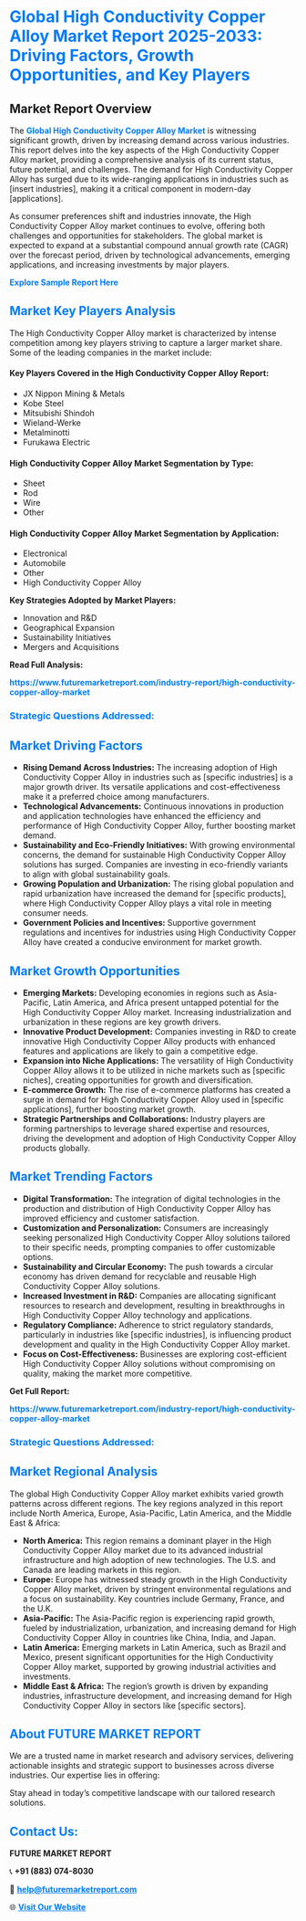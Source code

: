 <h1 style="color: #007BFF;">Global High Conductivity Copper Alloy Market Report 2025-2033: Driving Factors, Growth Opportunities, and Key Players</h1>

<section id="overview">
<h2>Market Report Overview</h2>
<p>The <a href="https://www.futuremarketreport.com/industry-report/high-conductivity-copper-alloy-market" style="color: #007BFF; text-decoration: none;"><strong>Global High Conductivity Copper Alloy Market</strong></a> is witnessing significant growth, driven by increasing demand across various industries. This report delves into the key aspects of the High Conductivity Copper Alloy market, providing a comprehensive analysis of its current status, future potential, and challenges. The demand for High Conductivity Copper Alloy has surged due to its wide-ranging applications in industries such as [insert industries], making it a critical component in modern-day [applications].</p>
<p>As consumer preferences shift and industries innovate, the High Conductivity Copper Alloy market continues to evolve, offering both challenges and opportunities for stakeholders. The global market is expected to expand at a substantial compound annual growth rate (CAGR) over the forecast period, driven by technological advancements, emerging applications, and increasing investments by major players.</p>
</section>

<section id="overview">
<p><a href="https://www.futuremarketreport.com/request-sample/reportId=111707" style="color: #007BFF; text-decoration: none;"><strong>Explore Sample Report Here</strong></a></p>
</section>

<section id="key-players">
<h2 style="color: #007BFF;">Market Key Players Analysis</h2>
<p>The High Conductivity Copper Alloy market is characterized by intense competition among key players striving to capture a larger market share. Some of the leading companies in the market include:</p>
<h4>Key Players Covered in the High Conductivity Copper Alloy Report:</h4>
<ul><li>JX Nippon Mining &amp; Metals</li><li>Kobe Steel</li><li>Mitsubishi Shindoh</li><li>Wieland-Werke</li><li>Metalminotti</li><li>Furukawa Electric</li></ul>
<h4>High Conductivity Copper Alloy Market Segmentation by Type:</h4>
<ul><li>Sheet</li><li>Rod</li><li>Wire</li><li>Other</li></ul>

<h4>High Conductivity Copper Alloy Market Segmentation by Application:</h4>
<ul><li>Electronical</li><li>Automobile</li><li>Other</li><li>High Conductivity Copper Alloy</li></ul>
<p><strong>Key Strategies Adopted by Market Players:</strong></p>
<ul>
<li>Innovation and R&D</li>
<li>Geographical Expansion</li>
<li>Sustainability Initiatives</li>
<li>Mergers and Acquisitions</li>
</ul>
</section>

<section>
<p><strong>Read Full Analysis: </strong></p><a href="https://www.futuremarketreport.com/industry-report/high-conductivity-copper-alloy-market" style="color: #007BFF; text-decoration: none;"><strong>https://www.futuremarketreport.com/industry-report/high-conductivity-copper-alloy-market</strong></a>
<h3 style="color: #007BFF;">Strategic Questions Addressed:</h3>
</section>

<section id="driving-factors">
<h2 style="color: #007BFF;">Market Driving Factors</h2>
<ul>
<li><strong>Rising Demand Across Industries:</strong> The increasing adoption of High Conductivity Copper Alloy in industries such as [specific industries] is a major growth driver. Its versatile applications and cost-effectiveness make it a preferred choice among manufacturers.</li>
<li><strong>Technological Advancements:</strong> Continuous innovations in production and application technologies have enhanced the efficiency and performance of High Conductivity Copper Alloy, further boosting market demand.</li>
<li><strong>Sustainability and Eco-Friendly Initiatives:</strong> With growing environmental concerns, the demand for sustainable High Conductivity Copper Alloy solutions has surged. Companies are investing in eco-friendly variants to align with global sustainability goals.</li>
<li><strong>Growing Population and Urbanization:</strong> The rising global population and rapid urbanization have increased the demand for [specific products], where High Conductivity Copper Alloy plays a vital role in meeting consumer needs.</li>
<li><strong>Government Policies and Incentives:</strong> Supportive government regulations and incentives for industries using High Conductivity Copper Alloy have created a conducive environment for market growth.</li>
</ul>
</section>

<section id="growth-opportunities">
<h2 style="color: #007BFF;">Market Growth Opportunities</h2>
<ul>
<li><strong>Emerging Markets:</strong> Developing economies in regions such as Asia-Pacific, Latin America, and Africa present untapped potential for the High Conductivity Copper Alloy market. Increasing industrialization and urbanization in these regions are key growth drivers.</li>
<li><strong>Innovative Product Development:</strong> Companies investing in R&D to create innovative High Conductivity Copper Alloy products with enhanced features and applications are likely to gain a competitive edge.</li>
<li><strong>Expansion into Niche Applications:</strong> The versatility of High Conductivity Copper Alloy allows it to be utilized in niche markets such as [specific niches], creating opportunities for growth and diversification.</li>
<li><strong>E-commerce Growth:</strong> The rise of e-commerce platforms has created a surge in demand for High Conductivity Copper Alloy used in [specific applications], further boosting market growth.</li>
<li><strong>Strategic Partnerships and Collaborations:</strong> Industry players are forming partnerships to leverage shared expertise and resources, driving the development and adoption of High Conductivity Copper Alloy products globally.</li>
</ul>
</section>

<section id="trending-factors">
<h2 style="color: #007BFF;">Market Trending Factors</h2>
<ul>
<li><strong>Digital Transformation:</strong> The integration of digital technologies in the production and distribution of High Conductivity Copper Alloy has improved efficiency and customer satisfaction.</li>
<li><strong>Customization and Personalization:</strong> Consumers are increasingly seeking personalized High Conductivity Copper Alloy solutions tailored to their specific needs, prompting companies to offer customizable options.</li>
<li><strong>Sustainability and Circular Economy:</strong> The push towards a circular economy has driven demand for recyclable and reusable High Conductivity Copper Alloy solutions.</li>
<li><strong>Increased Investment in R&D:</strong> Companies are allocating significant resources to research and development, resulting in breakthroughs in High Conductivity Copper Alloy technology and applications.</li>
<li><strong>Regulatory Compliance:</strong> Adherence to strict regulatory standards, particularly in industries like [specific industries], is influencing product development and quality in the High Conductivity Copper Alloy market.</li>
<li><strong>Focus on Cost-Effectiveness:</strong> Businesses are exploring cost-efficient High Conductivity Copper Alloy solutions without compromising on quality, making the market more competitive.</li>
</ul>
</section>

<section>
<p><strong>Get Full Report: </strong></p><a href="https://www.futuremarketreport.com/industry-report/high-conductivity-copper-alloy-market" style="color: #007BFF; text-decoration: none;"><strong>https://www.futuremarketreport.com/industry-report/high-conductivity-copper-alloy-market</strong></a>
<h3 style="color: #007BFF;">Strategic Questions Addressed:</h3>
</section>


<section id="regional-analysis">
<h2 style="color: #007BFF;">Market Regional Analysis</h2>
<p>The global High Conductivity Copper Alloy market exhibits varied growth patterns across different regions. The key regions analyzed in this report include North America, Europe, Asia-Pacific, Latin America, and the Middle East & Africa:</p>
<ul>
<li><strong>North America:</strong> This region remains a dominant player in the High Conductivity Copper Alloy market due to its advanced industrial infrastructure and high adoption of new technologies. The U.S. and Canada are leading markets in this region.</li>
<li><strong>Europe:</strong> Europe has witnessed steady growth in the High Conductivity Copper Alloy market, driven by stringent environmental regulations and a focus on sustainability. Key countries include Germany, France, and the U.K.</li>
<li><strong>Asia-Pacific:</strong> The Asia-Pacific region is experiencing rapid growth, fueled by industrialization, urbanization, and increasing demand for High Conductivity Copper Alloy in countries like China, India, and Japan.</li>
<li><strong>Latin America:</strong> Emerging markets in Latin America, such as Brazil and Mexico, present significant opportunities for the High Conductivity Copper Alloy market, supported by growing industrial activities and investments.</li>
<li><strong>Middle East & Africa:</strong> The region’s growth is driven by expanding industries, infrastructure development, and increasing demand for High Conductivity Copper Alloy in sectors like [specific sectors].</li>
</ul>
</section>

<footer>
<h2 style="color: #007BFF;">About FUTURE MARKET REPORT</h2>
<p>We are a trusted name in market research and advisory services, delivering actionable insights and strategic support to businesses across diverse industries. Our expertise lies in offering:</p>

<p>Stay ahead in today’s competitive landscape with our tailored research solutions.</p>

<h2 style="color: #007BFF;">Contact Us:</h2>
<p><strong>FUTURE MARKET REPORT</strong></p>
<p>📞 <strong>+91 (883) 074-8030</strong></p>
<p>📧 <strong><a href="mailto:help@futuremarketreport.com" style="color: #007BFF;">help@futuremarketreport.com</a></strong></p>
<p>🌐 <strong><a href="https://www.futuremarketreport.com/" style="color: #007BFF;">Visit Our Website</a></strong></p>
</footer>